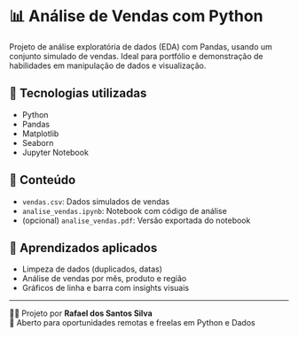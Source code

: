 # 📊 Análise de Vendas com Python

Projeto de análise exploratória de dados (EDA) com Pandas, usando um conjunto simulado de vendas. Ideal para portfólio e demonstração de habilidades em manipulação de dados e visualização.

## 🧰 Tecnologias utilizadas

- Python
- Pandas
- Matplotlib
- Seaborn
- Jupyter Notebook

## 📂 Conteúdo

- `vendas.csv`: Dados simulados de vendas
- `analise_vendas.ipynb`: Notebook com código de análise
- (opcional) `analise_vendas.pdf`: Versão exportada do notebook

## 📌 Aprendizados aplicados

- Limpeza de dados (duplicados, datas)
- Análise de vendas por mês, produto e região
- Gráficos de linha e barra com insights visuais

---

🧑‍💻 Projeto por **Rafael dos Santos Silva**  
🔗 Aberto para oportunidades remotas e freelas em Python e Dados

